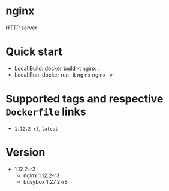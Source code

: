 # nginx
HTTP server

# Quick start
* Local Build: docker build -t nginx .
* Local Run: docker run -it nginx nginx -v 

# Supported tags and respective `Dockerfile` links
* `1.12.2-r3`, `latest`

# Version
* 1.12.2-r3
   * nginx 1.12.2-r3
   * busybox 1.27.2-r8
